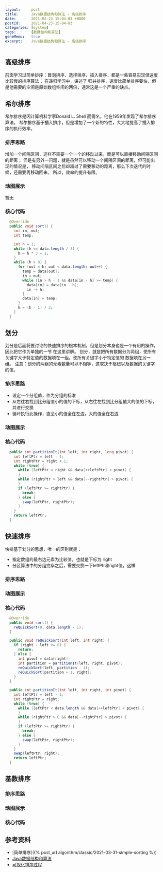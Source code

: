 ```yaml
---
layout:     post
title:      Java数据结构和算法 - 高级排序
date:       2021-04-23 15:04:03 +0800
postId:     2021-04-23-15-04-03
categories: [system]
tags:       [数据结构和算法]
geneMenu:   true
excerpt:    Java数据结构和算法 - 高级排序
---
```

## 高级排序
前面学习过简单排序：冒泡排序、选择排序、插入排序，都是一些容易实现但速度比较慢的排序算法；
在递归学习中，讲述了 归并排序，速度比简单排序要快，但是他需要的空间是原始数组空间的两倍，通常这是一个严重的缺点。

## 希尔排序
希尔排序是因计算机科学家Donald L. Shell 而得名，他在1959年发现了希尔排序算法。
希尔排序基于插入排序，但是增加了一个新的特性，大大地提高了插入排序的执行效率。

### 排序思路
增加一个间隔区间，这样不需要一个一个的移动过来，而是可以直接移动间隔区间的距离；
但是有另外一问题，就是虽然可以移动一个间隔区间的距离，但可能出现的情况是，
移动间隔区间之后却超过了需要移动的距离，那么下次迭代的时候，还需要再移动回来。
所以，效率的提升有限。

### 动图展示
暂无

### 核心代码
```java
  @Override
  public void sort() {
    int in, out;
    int temp;

    int h = 1;
    while (h <= data.length / 3) {
      h = h * 3 + 1;
    }
    while (h > 0) {
      for (out = h; out < data.length; out++) {
        temp = data[out];
        in = out;
        while (in > h - 1 && data[in - h] >= temp) {
          data[in] = data[in - h];
          in -= h;
        }
        data[in] = temp;
      }
      h = (h - 1) / 3;
    }
  }
```

## 划分
划分是后面将要讨论的快速排序的根本机制，但是划分本身也是一个有用的操作，因此把它作为单独的一节
在这里讲解。
划分，就是把所有数据分为两组，使所有关键字大于特定值的数据项在一组，使所有关键字小于特定值的
数据项在另一组。
注意：划分的两组的元素数量可以不相等，这取决于枢纽以及数据的关键字的值。

### 排序思路
* 设定一个分组值，作为分组的标准
* 从左往右找到比分组值小的值的下标，从右往左找到比分组值大的值的下标，并进行交换
* 循环执行此操作，直至小的值全在左边，大的值全在右边

### 动图展示

### 核心代码
```java
  public int partitionIt(int left, int right, long pivot) {
    int leftPtr = left - 1;
    int rightPtr = right + 1;
    while (true) {
      while (leftPtr < right && data[++leftPtr] < pivot) {
      }
      while (rightPtr > left && data[--rightPtr] > pivot) {
      }
      if (leftPtr >= rightPtr) {
        break;
      } else {
        swap(leftPtr, rightPtr);
      }
    }
    return leftPtr;
  }
```

## 快速排序
快排基于划分的思想，唯一的区别就是：
* 指定数组的最右边元素为比较值，也就是下标为 right
* 分区算法中的分组完毕之后，需要交换一下leftPtr和right值，这样

### 排序思路


### 动图展示
### 核心代码
```java
  @Override
  public void sort() {
    reQuickSort(0, data.length - 1);
  }

  public void reQuickSort(int left, int right) {
    if (right - left <= 0) {
      return;
    } else {
      int pivot = data[right];
      int partition = partitionIt(left, right, pivot);
      reQuickSort(left, partition - 1);
      reQuickSort(partition + 1, right);
    }
  }

  public int partitionIt(int left, int right, int pivot) {
    int leftPtr = left - 1;
    int rightPtr = right;
    while (true) {
      while (leftPtr < data.length && data[++leftPtr] < pivot) {
      }
      while (rightPtr > 0 && data[--rightPtr] > pivot) {
      }
      if (leftPtr >= rightPtr) {
        break;
      } else {
        swap(leftPtr, rightPtr);
      }
    }
    swap(leftPtr, right);
    return leftPtr;
  }
```

## 基数排序

### 排序思路
### 动图展示
### 核心代码


## 参考资料
* [简单排序]({% post_url algorithm/classic/2021-03-31-simple-sorting %})
* [Java数据结构和算法](https://book.douban.com/subject/1144007/)
* [可视化排序过程](https://visualgo.net/zh/sorting)
